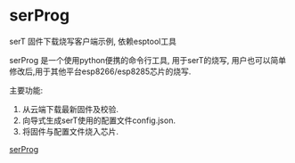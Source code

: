 # serProg
serT 固件下载烧写客户端示例, 依赖esptool工具

serProg 是一个使用python便携的命令行工具, 用于serT的烧写, 用户也可以简单修改后,用于其他平台esp8266/esp8285芯片的烧写.

主要功能:
1. 从云端下载最新固件及校验.
2. 向导式生成serT使用的配置文件config.json.
3. 将固件与配置文件烧入芯片.

[serProg](https://github.com/coffeerr2004001/serProg/wiki/serProg-%E4%BD%BF%E7%94%A8%E8%AF%B4%E6%98%8E)
